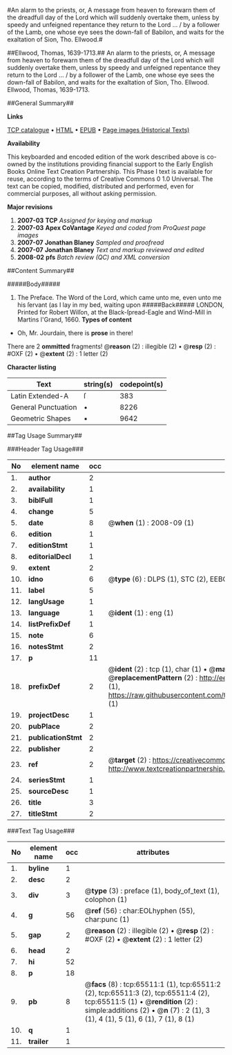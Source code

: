 #An alarm to the priests, or, A message from heaven to forewarn them of the dreadfull day of the Lord which will suddenly overtake them, unless by speedy and unfeigned repentance they return to the Lord ... / by a follower of the Lamb, one whose eye sees the down-fall of Babilon, and waits for the exaltation of Sion, Tho. Ellwood.#

##Ellwood, Thomas, 1639-1713.##
An alarm to the priests, or, A message from heaven to forewarn them of the dreadfull day of the Lord which will suddenly overtake them, unless by speedy and unfeigned repentance they return to the Lord ... / by a follower of the Lamb, one whose eye sees the down-fall of Babilon, and waits for the exaltation of Sion, Tho. Ellwood.
Ellwood, Thomas, 1639-1713.

##General Summary##

**Links**

[TCP catalogue](http://www.ota.ox.ac.uk/tcp/)  • 
[HTML](http://tei.it.ox.ac.uk/tcp/Texts-HTML/free/A70/A70012.html)  • 
[EPUB](http://tei.it.ox.ac.uk/tcp/Texts-EPUB/free/A70/A70012.epub) • 
[Page images (Historical Texts)](https://data.historicaltexts.jisc.ac.uk/view?pubId=eebo-12673411e&pageId=eebo-12673411e-65511-1)

**Availability**

This keyboarded and encoded edition of the
	       work described above is co-owned by the institutions
	       providing financial support to the Early English Books
	       Online Text Creation Partnership. This Phase I text is
	       available for reuse, according to the terms of Creative
	       Commons 0 1.0 Universal. The text can be copied,
	       modified, distributed and performed, even for
	       commercial purposes, all without asking permission.

**Major revisions**

1. __2007-03__ __TCP__ *Assigned for keying and markup*
1. __2007-03__ __Apex CoVantage__ *Keyed and coded from ProQuest page images*
1. __2007-07__ __Jonathan Blaney__ *Sampled and proofread*
1. __2007-07__ __Jonathan Blaney__ *Text and markup reviewed and edited*
1. __2008-02__ __pfs__ *Batch review (QC) and XML conversion*

##Content Summary##

#####Body#####

1. The Preface.
The Word of the Lord, which came unto me, even unto me his ſervant (as I lay in my bed, waiting upon
#####Back#####
LONDON, Printed for Robert Wilſon, at the Black-ſpread-Eagle and Wind-Mill in Martins l'Grand, 1660.
**Types of content**

  * Oh, Mr. Jourdain, there is **prose** in there!

There are 2 **ommitted** fragments! 
 @__reason__ (2) : illegible (2)  •  @__resp__ (2) : #OXF (2)  •  @__extent__ (2) : 1 letter (2)

**Character listing**


|Text|string(s)|codepoint(s)|
|---|---|---|
|Latin Extended-A|ſ|383|
|General Punctuation|•|8226|
|Geometric Shapes|▪|9642|

##Tag Usage Summary##

###Header Tag Usage###

|No|element name|occ|attributes|
|---|---|---|---|
|1.|__author__|2||
|2.|__availability__|1||
|3.|__biblFull__|1||
|4.|__change__|5||
|5.|__date__|8| @__when__ (1) : 2008-09 (1)|
|6.|__edition__|1||
|7.|__editionStmt__|1||
|8.|__editorialDecl__|1||
|9.|__extent__|2||
|10.|__idno__|6| @__type__ (6) : DLPS (1), STC (2), EEBO-CITATION (1), OCLC (1), VID (1)|
|11.|__label__|5||
|12.|__langUsage__|1||
|13.|__language__|1| @__ident__ (1) : eng (1)|
|14.|__listPrefixDef__|1||
|15.|__note__|6||
|16.|__notesStmt__|2||
|17.|__p__|11||
|18.|__prefixDef__|2| @__ident__ (2) : tcp (1), char (1)  •  @__matchPattern__ (2) : ([0-9\-]+):([0-9IVX]+) (1), (.+) (1)  •  @__replacementPattern__ (2) : http://eebo.chadwyck.com/downloadtiff?vid=$1&page=$2 (1), https://raw.githubusercontent.com/textcreationpartnership/Texts/master/tcpchars.xml#$1 (1)|
|19.|__projectDesc__|1||
|20.|__pubPlace__|2||
|21.|__publicationStmt__|2||
|22.|__publisher__|2||
|23.|__ref__|2| @__target__ (2) : https://creativecommons.org/publicdomain/zero/1.0/ (1), http://www.textcreationpartnership.org/docs/. (1)|
|24.|__seriesStmt__|1||
|25.|__sourceDesc__|1||
|26.|__title__|3||
|27.|__titleStmt__|2||


###Text Tag Usage###

|No|element name|occ|attributes|
|---|---|---|---|
|1.|__byline__|1||
|2.|__desc__|2||
|3.|__div__|3| @__type__ (3) : preface (1), body_of_text (1), colophon (1)|
|4.|__g__|56| @__ref__ (56) : char:EOLhyphen (55), char:punc (1)|
|5.|__gap__|2| @__reason__ (2) : illegible (2)  •  @__resp__ (2) : #OXF (2)  •  @__extent__ (2) : 1 letter (2)|
|6.|__head__|2||
|7.|__hi__|52||
|8.|__p__|18||
|9.|__pb__|8| @__facs__ (8) : tcp:65511:1 (1), tcp:65511:2 (2), tcp:65511:3 (2), tcp:65511:4 (2), tcp:65511:5 (1)  •  @__rendition__ (2) : simple:additions (2)  •  @__n__ (7) : 2 (1), 3 (1), 4 (1), 5 (1), 6 (1), 7 (1), 8 (1)|
|10.|__q__|1||
|11.|__trailer__|1||
